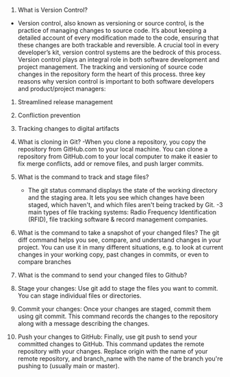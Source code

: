 1. What is Version Control?
- Version control, also known as versioning or source control, is the practice of managing changes to source code.
 It’s about keeping a detailed account of every modification made to the code, ensuring that these changes are both trackable and reversible. A crucial tool in every developer’s kit, version control systems are the bedrock of this process.
Version control plays an integral role in both software development and project management. The tracking and versioning of source code changes in the repository form the heart of this process.
three key reasons why version control is important to both software developers and product/project managers:
1. Streamlined release management
2. Confliction prevention
3. Tracking changes to digital artifacts

2. What is cloning in Git?
-When you clone a repository, you copy the repository from GitHub.com to your local machine. You can clone a repository from GitHub.com to your local computer to make it easier to fix merge conflicts, add or remove files, and push larger commits.

3. What is the command to track and stage files?
   - The git status command displays the state of the working directory and the staging area. It lets you see which changes have been staged, which haven't, and which files aren't being tracked by Git.
   -3 main types of file tracking systems: Radio Frequency Identification (RFID), file tracking software & record management companies.

4. What is the command to take a snapshot of your changed files?
The git diff command helps you see, compare, and understand changes in your project. You can use it in many different situations, e.g. to look at current changes in your working copy, past changes in commits, or even to compare branches

5. What is the command to send your changed files to Github?
1. Stage your changes: Use git add to stage the files you want to commit. You can stage individual files or directories. 
2. Commit your changes: Once your changes are staged, commit them using git commit. This command records the changes to the repository along with a message describing the changes.
3. Push your changes to GitHub: Finally, use git push to send your committed changes to GitHub. This command updates the remote repository with your changes.
   Replace origin with the name of your remote repository, and branch_name with the name of the branch you're pushing to (usually main or master).

